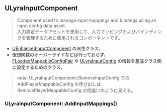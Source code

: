 ## ULyraInputComponent

> Component used to manage input mappings and bindings using an input config data asset.  
> 入力設定データアセットを使用して、入力マッピングおよびバインディングを管理するために使用されるコンポーネントです。

* [UEnhancedInputComponent] の派生クラス。
* 仮想関数のオーバーライドなどは行っておらず、 [FLoadedMappableConfigPair] や [ULyraInputConfig] の情報を基底クラス側に設定するためのクラス。

> note:
> ULyraInputComponent::RemoveInputConfig での AddPlayerMappableConfig の呼び出しは RemovePlayerMappableConfig の間違いのように見える。

### ULyraInputComponent::AddInputMappings()


<!--- ページ内のリンク --->

<!--- 自前の画像へのリンク --->

<!--- generated --->
[FLoadedMappableConfigPair]: ../../Lyra/Input/FLoadedMappableConfigPair.md#floadedmappableconfigpair
[ULyraInputConfig]: ../../Lyra/Input/ULyraInputConfig.md#ulyrainputconfig
[UEnhancedInputComponent]: ../../UE/Input/UEnhancedInputComponent.md#uenhancedinputcomponent
